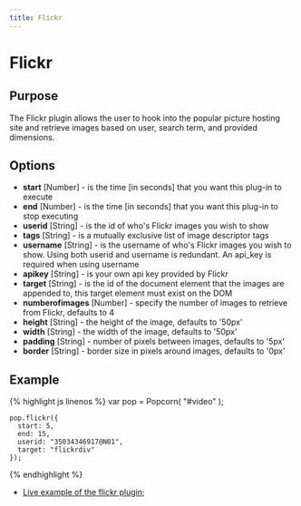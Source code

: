 ```yaml
---
title: Flickr
---
```

# Flickr #

## Purpose ##

The Flickr plugin allows the user to hook into the popular picture hosting site and retrieve images based on user, search term, and provided dimensions.

## Options ##

* **start** \[Number\] - is the time \[in seconds\] that you want this plug-in to execute
* **end** \[Number\] - is the time \[in seconds\] that you want this plug-in to stop executing
* **userid** \[String\] - is the id of who's Flickr images you wish to show
* **tags** \[String\] - is a mutually exclusive list of image descriptor tags
* **username** \[String\] - is the username of who's Flickr images you wish to show. Using both userid and username is redundant. An api_key is required when using username
* **apikey** \[String\] - is your own api key provided by Flickr
* **target** \[String\] - is the id of the document element that the images are appended to, this target element must exist on the DOM
* **numberofimages** \[Number\] - specify the number of images to retrieve from Flickr, defaults to 4
* **height** \[String\] - the height of the image, defaults to '50px'
* **width** \[String\] - the width of the image, defaults to '50px'
* **padding** \[String\] - number of pixels between images, defaults to '5px'
* **border** \[String\] - border size in pixels around images, defaults to '0px'

## Example ##

{% highlight js linenos %}
    var pop = Popcorn( "#video" );

    pop.flickr({
      start: 5,
      end: 15,
      userid: "35034346917@N01",
      target: "flickrdiv"
    });
{% endhighlight %}

* [Live example of the flickr plugin](http://jsfiddle.net/popcornjs/grMCk/);
